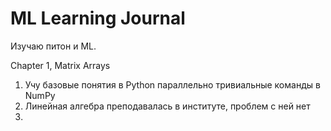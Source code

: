 # ML Learning Journal
Изучаю питон и ML.

Chapter 1, Matrix Arrays
1. Учу базовые понятия в Python параллельно тривиальные команды в NumPy
2. Линейная алгебра преподавалась в институте, проблем с ней нет
3. 